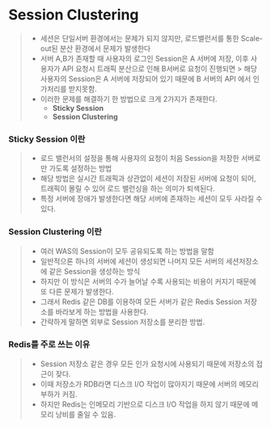 # Session Clustering

> - 세션은 단일서버 환경에서는 문제가 되지 않지만, 로드밸런서를 통한 Scale-out된 분산 환경에서 문제가 발생한다
> - 서버 A,B가 존재할 때 사용자의 로그인 Session은 A 서버에 저장, 이후 사용자가 API 요청시 트래픽 분산으로 인해 B서버로 요청이 진행되면
    > 해당 사용자의 Session은 A 서버에 저장되어 있기 때문에 B 서버의 API 에서 인가처리를 받지못함.
> - 이러한 문제를 해결하기 한 방법으로 크게 2가지가 존재한다.
>   - **Sticky Session**
>   - **Session Clustering**

### Sticky Session 이란
> - 로드 밸런서의 설정을 통해 사용자의 요청이 처음 Session을 저장한 서버로만 가도록 설정하는 방법
> - 해당 방법은 실시간 트래픽과 상관없이 세션이 저장된 서버에 요청이 되어, 트래픽이 몰릴 수 있어 로드 밸런싱을 하는 의미가 퇴색된다.
> - 특정 서버에 장애가 발생한다면 해당 서버에 존재하는 세션이 모두 사라질 수 있다.

### Session Clustering 이란
> - 여러 WAS의 Session이 모두 공유되도록 하는 방법을 말함
> - 일반적으론 하나의 서버에 세션이 생성되면 나머지 모든 서버의 세션저장소에 같은 Session을 생성하는 방식
> - 하지만 이 방식은 서버의 수가 늘어날 수록 사용되는 비용이 커지기 때문에 또 다른 문제가 발생한다.
> - 그래서 Redis 같은 DB를 이용하여 모든 서버가 같은 Redis Session 저장소를 바라보게 하는 방법을 사용한다.
> - 간략하게 말하면 외부로 Session 저장소를 분리한 방법.

### Redis를 주로 쓰는 이유
> - Session 저장소 같은 경우 모든 인가 요청시에 사용되기 때문에 저장소의 접근이 잦다.
> - 이때 저장소가 RDB라면 디스크 I/O 작업이 많아지기 때문에 서버의 메모리 부하가 커짐.
> - 하지만 Redis는 인메모리 기반으로 디스크 I/O 작업을 하지 않기 때문에 메모리 낭비를 줄일 수 있음.
